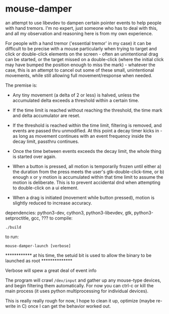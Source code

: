 # mouse-damper
an attempt to use libevdev to dampen certain pointer events to help people with hand tremors. I'm no expert, just someone who has to deal with this, and all my observation and reasoning here is from my own experience.


For people with a hand tremor ('essential tremor' in my case) it can be difficult to be precise with a mouse
particularly when trying to target and click or double-click elements on the screen - often an unintentional drag
can be started, or the target missed on a double-click (where the initial click may have bumped the position enough
to miss the mark) - whatever the case, this is an attempt to cancel out some of these small, unintentional movements,
while still allowing full movement/response when needed.

The premise is:

- Any tiny movement (a delta of 2 or less) is halved, unless the accumulated delta exceeds a threshold within a certain
time.

- If the time limit is reached without reaching the threshold, the time mark and delta accumulator are reset.

- If the threshold is reached within the time limit, filtering is removed, and events are passed thru unmodified.
  At this point a decay timer kicks in - as long as movement continues with an event frequency inside the decay limit,
  passthru continues.

- Once the time between events exceeds the decay limit, the whole thing is started over again.

- When a button is pressed, all motion is temporarily frozen until either a) the duration from the press meets the user's gtk-double-click-time, or b) enough x or y motion is accumulated within that time limit to assume the motion is deliberate.  This is to prevent accidental dnd when attempting to double-click on a ui element.

- When a drag is initiated (movement while button pressed), motion is slightly reduced to increase accuracy.

dependencies: python3-dev, cython3, python3-libevdev, gtk, python3-setproctitle, gcc,  ???
to compile:
```
./build
```
to run:
```
mouse-damper-launch [verbose]
```
************ at his time, the setuid bit is used to allow the binary to be launched as root **************

Verbose will spew a great deal of event info

The program will crawl `/dev/input` and gather up any mouse-type devices, and begin filtering them automatically.  For now you can ctrl-c or kill the main process (it uses python multiprocessing for individual devices).

This is really really rough for now, I hope to clean it up, optimize (maybe re-write in C) once I can get the
behavior worked out.
